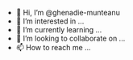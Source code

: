 - 👋 Hi, I’m @ghenadie-munteanu
- 👀 I’m interested in ...
- 🌱 I’m currently learning ...
- 💞️ I’m looking to collaborate on ...
- 📫 How to reach me ...

<!---
ghenadie-munteanu/ghenadie-munteanu is a ✨ special ✨ repository because its `README.md` (this file) appears on your GitHub profile.
You can click the Preview link to take a look at your changes.
--->
